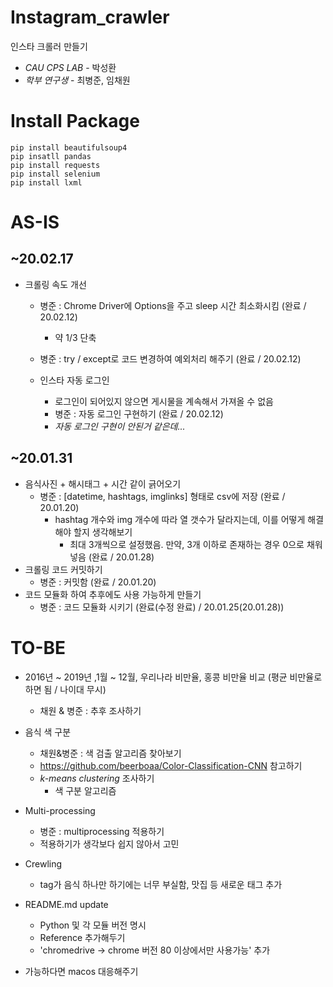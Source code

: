 # Instagram_crawler

인스타 크롤러 만들기

  - *CAU CPS LAB* - 박성환
  - *학부 연구생* - 최병준, 임채원

# Install Package

```
pip install beautifulsoup4
pip insatll pandas
pip install requests
pip install selenium
pip install lxml
```

# AS-IS

## ~20.02.17

- 크롤링 속도 개선
  - 병준 : Chrome Driver에 Options을 주고 sleep 시간 최소화시킴 (완료 / 20.02.12)
    - 약 1/3 단축
  - 병준 : try / except로 코드 변경하여 예외처리 해주기 (완료 / 20.02.12)
  
  - 인스타 자동 로그인
    - 로그인이 되어있지 않으면 게시물을 계속해서 가져올 수 없음
    - 병준 : 자동 로그인 구현하기 (완료 / 20.02.12)
    - _자동 로그인 구현이 안된거 같은데..._

## ~20.01.31

  - 음식사진 + 해시태그 + 시간 같이 긁어오기
      - 병준 : [datetime, hashtags, imglinks] 형태로 csv에 저장 (완료 / 20.01.20)
          - hashtag 개수와 img 개수에 따라 열 갯수가 달라지는데, 이를 어떻게 해결해야 할지 생각해보기
            - 최대 3개씩으로 설정했음. 만약, 3개 이하로 존재하는 경우 0으로 채워넣음 (완료 / 20.01.28)
  - 크롤링 코드 커밋하기
      - 병준 : 커밋함 (완료 / 20.01.20)
  - 코드 모듈화 하여 추후에도 사용 가능하게 만들기
      - 병준 : 코드 모듈화 시키기 (완료(수정 완료) / 20.01.25(20.01.28))

# TO-BE

  - 2016년 ~ 2019년 ,1월 ~ 12월, 우리나라 비만율, 홍콩 비만율 비교 (평균 비만율로 하면 됨 / 나이대 무시)
    - 채원 & 병준 : 추후 조사하기
  
  - 음식 색 구분
    - 채원&병준 : 색 검출 알고리즘 찾아보기
    - https://github.com/beerboaa/Color-Classification-CNN 참고하기
    - *k-means clustering* 조사하기
      - 색 구분 알고리즘
  
  - Multi-processing  
    - 병준 : multiprocessing 적용하기
    - 적용하기가 생각보다 쉽지 않아서 고민

  - Crewling
    - tag가 음식 하나만 하기에는 너무 부실함, 맛집 등 새로운 태그 추가

  - README.md update
    - Python 및 각 모듈 버전 명시
    - Reference 추가해두기
    - 'chromedrive -> chrome 버전 80 이상에서만 사용가능' 추가
  
  - 가능하다면 macos 대응해주기